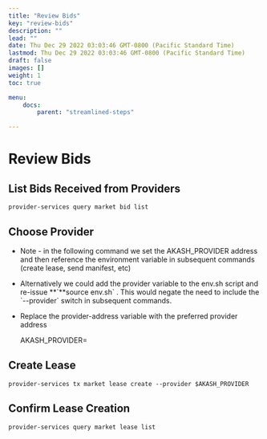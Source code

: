 ```yaml
---
title: "Review Bids"
key: "review-bids"
description: ""
lead: ""
date: Thu Dec 29 2022 03:03:46 GMT-0800 (Pacific Standard Time)
lastmod: Thu Dec 29 2022 03:03:46 GMT-0800 (Pacific Standard Time)
draft: false
images: []
weight: 1
toc: true

menu:
    docs:
        parent: "streamlined-steps"

---
```

Review Bids
===========

List Bids Received from Providers
---------------------------------

    provider-services query market bid list
    

**Choose Provider**
-------------------

*   Note - in the following command we set the AKASH\_PROVIDER address and then reference the environment variable in subsequent commands (create lease, send manifest, etc)
*   Alternatively we could add the provider variable to the env.sh script and re-issue \*\*\`\*\*source env.sh\` . This would negate the need to include the \`--provider\` switch in subsequent commands.
*   Replace the provider-address variable with the preferred provider address

    AKASH_PROVIDER=<provider-address>
    

Create Lease
------------

    provider-services tx market lease create --provider $AKASH_PROVIDER
    

**Confirm Lease Creation**
--------------------------

    provider-services query market lease list